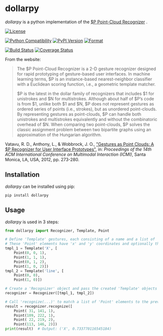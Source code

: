 # dollarpy

*dollarpy* is a python implementation of the [$P Point-Cloud Recognizer](http://depts.washington.edu/aimgroup/proj/dollar/pdollar.html) .

[![License](https://img.shields.io/pypi/l/dollarpy.svg)](https://www.gnu.org/licenses/lgpl.html)

[![Python Compatibility](https://img.shields.io/pypi/pyversions/dollarpy.svg)](https://pypi.python.org/pypi/dollarpy/) [![PyPI Version](https://img.shields.io/pypi/v/dollarpy.svg)](https://pypi.python.org/pypi/dollarpy/) [![Format](https://img.shields.io/pypi/format/dollarpy.svg)](https://pypi.python.org/pypi/dollarpy/)

[![Build Status](https://img.shields.io/travis/sonovice/dollarpy.svg)](https://travis-ci.org/sonovice/dollarpy) [![Coverage Status](https://img.shields.io/codecov/c/github/sonovice/dollarpy.svg)](https://codecov.io/gh/sonovice/dollarpy)

From the website:

> The $P Point-Cloud Recognizer is a 2-D gesture recognizer designed for rapid prototyping of gesture-based user interfaces. In machine learning terms, $P is an instance-based nearest-neighbor classifier with a Euclidean scoring function, i.e., a geometric template matcher.
> 
> $P is the latest in the dollar family of recognizers that includes $1 for unistrokes and $N for multistrokes. Although about half of $P’s code is from $1, unlike both $1 and $N, $P does not represent gestures as ordered series of points (i.e., strokes), but as unordered point-clouds. By representing gestures as point-clouds, $P can handle both unistrokes and multistrokes equivalently and without the combinatoric overhead of $N. When comparing two point-clouds, $P solves the classic assignment problem between two bipartite graphs using an approximation of the Hungarian algorithm.

Vatavu, R. D., Anthony, L., & Wobbrock, J. O., ["Gestures as Point Clouds: A $P Recognizer for User Interface Prototypes"](http://faculty.washington.edu/wobbrock/pubs/icmi-12.pdf), in: *Proceedings of the 14th ACM International Conference on Multimodal Interaction (ICMI)*, Santa Monica, LA, USA, 2012, pp. 273-280.

## Installation
*dollarpy* can be installed using pip:

```
pip install dollarpy
```

## Usage
*dollarpy* is used in 3 steps:

``` python
from dollarpy import Recognizer, Template, Point

# Define 'Template' gestures, each consisting of a name and a list of 'Point' elements.
# These 'Point' elements have 'x' and 'y' coordinates and optionally the stroke index a point belongs to.
tmpl_1 = Template('X', [
    Point(0, 0, 1),
    Point(1, 1, 1),
    Point(0, 1, 2),
    Point(1, 0, 2)])
tmpl_2 = Template('line', [
    Point(0, 0),
    Point(1, 0)])

# Create a 'Recognizer' object and pass the created 'Template' objects as a list.
recognizer = Recognizer([tmpl_1, tmpl_2])

# Call 'recognize(...)' to match a list of 'Point' elements to the previously defined templates.
result = recognizer.recognize([
    Point( 31, 141, 1),
    Point(109, 222, 1),
    Point( 22, 219, 2),
    Point(113, 146, 2)])
print(result)  # Output: ('X', 0.733770116545184)
```
